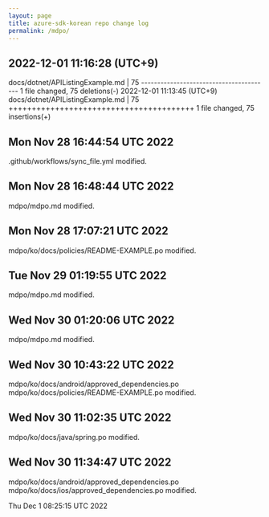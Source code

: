 ```yaml
---
layout: page
title: azure-sdk-korean repo change log
permalink: /mdpo/
---
```


2022-12-01 11:16:28 (UTC+9)
----------
docs/dotnet/APIListingExample.md | 75 ---------------------------------------- 1 file changed, 75 deletions(-)
2022-12-01 11:13:45 (UTC+9)
docs/dotnet/APIListingExample.md | 75 ++++++++++++++++++++++++++++++++++++++++ 1 file changed, 75 insertions(+)

Mon Nov 28 16:44:54 UTC 2022
----------
.github/workflows/sync_file.yml
modified.

Mon Nov 28 16:48:44 UTC 2022
----------
mdpo/mdpo.md
modified.

Mon Nov 28 17:07:21 UTC 2022
----------
mdpo/ko/docs/policies/README-EXAMPLE.po
modified.

Tue Nov 29 01:19:55 UTC 2022
----------
mdpo/mdpo.md
modified.

Wed Nov 30 01:20:06 UTC 2022
----------
mdpo/mdpo.md
modified.

Wed Nov 30 10:43:22 UTC 2022
----------
mdpo/ko/docs/android/approved_dependencies.po
mdpo/ko/docs/policies/README-EXAMPLE.po
modified.

Wed Nov 30 11:02:35 UTC 2022
----------
mdpo/ko/docs/java/spring.po
modified.

Wed Nov 30 11:34:47 UTC 2022
----------
mdpo/ko/docs/android/approved_dependencies.po
mdpo/ko/docs/ios/approved_dependencies.po
modified.

Thu Dec  1 08:25:15 UTC 2022
